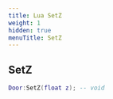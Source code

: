 ```yaml
---
title: Lua SetZ
weight: 1
hidden: true
menuTitle: SetZ
---
```

## SetZ
```lua
Door:SetZ(float z); -- void
```
